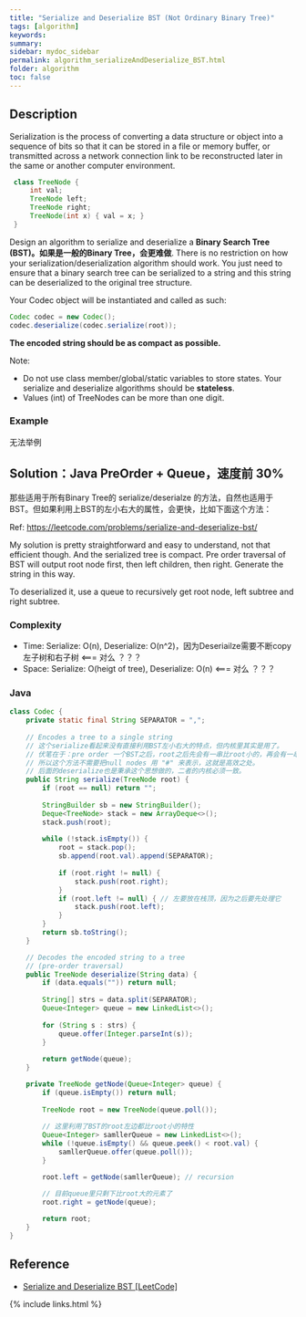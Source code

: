 ```yaml
---
title: "Serialize and Deserialize BST (Not Ordinary Binary Tree)"
tags: [algorithm]
keywords:
summary:
sidebar: mydoc_sidebar
permalink: algorithm_serializeAndDeserialize_BST.html
folder: algorithm
toc: false
---
```


## Description
Serialization is the process of converting a data structure or object into a sequence of bits so that it can be stored in a file or memory buffer, or transmitted across a network connection link to be reconstructed later in the same or another computer environment.
```java
 class TreeNode {
     int val;
     TreeNode left;
     TreeNode right;
     TreeNode(int x) { val = x; }
 }
```
Design an algorithm to serialize and deserialize a **Binary Search Tree (BST)。如果是一般的Binary Tree，会更难做**. There is no restriction on how your serialization/deserialization algorithm should work. You just need to ensure that a binary search tree can be serialized to a string and this string can be deserialized to the original tree structure.

Your Codec object will be instantiated and called as such:
```java
Codec codec = new Codec();
codec.deserialize(codec.serialize(root));
```
**The encoded string should be as compact as possible.**

Note:
* Do not use class member/global/static variables to store states. Your serialize and deserialize algorithms should be **stateless**.
* Values (int) of TreeNodes can be more than one digit.

### Example
无法举例

## Solution：Java PreOrder + Queue，速度前 30%
那些适用于所有Binary Tree的 serialize/deserialze 的方法，自然也适用于BST。但如果利用上BST的左小右大的属性，会更快，比如下面这个方法：

Ref: https://leetcode.com/problems/serialize-and-deserialize-bst/

My solution is pretty straightforward and easy to understand, not that efficient though. And the serialized tree is compact.
Pre order traversal of BST will output root node first, then left children, then right.
Generate the string in this way.

To deserialized it, use a queue to recursively get root node, left subtree and right subtree.

### Complexity
* Time: Serialize: O(n), Deserialize: O(n^2)，因为Deseriailze需要不断copy左子树和右子树 <=== 对么 ？？？
* Space: Serialize: O(heigt of tree), Deserialize: O(n) <=== 对么 ？？？

### Java
```java
class Codec {
    private static final String SEPARATOR = ",";
    
    // Encodes a tree to a single string
    // 这个serialize看起来没有直接利用BST左小右大的特点，但内核里其实是用了。
    // 伏笔在于：pre order 一个BST之后，root之后先会有一串比root小的，再会有一串比root大的，
    // 所以这个方法不需要把null nodes 用 "#" 来表示，这就是高效之处。
    // 后面的deserialize也是秉承这个思想做的，二者的内核必须一致。
    public String serialize(TreeNode root) {
        if (root == null) return "";
        
        StringBuilder sb = new StringBuilder();
        Deque<TreeNode> stack = new ArrayDeque<>();
        stack.push(root);
        
        while (!stack.isEmpty()) {
            root = stack.pop();
            sb.append(root.val).append(SEPARATOR);
            
            if (root.right != null) {
                stack.push(root.right);
            }
            if (root.left != null) { // 左要放在栈顶，因为之后要先处理它
                stack.push(root.left);
            }
        }
        return sb.toString();
    }

    // Decodes the encoded string to a tree
    // (pre-order traversal)
    public TreeNode deserialize(String data) {
        if (data.equals("")) return null;
        
        String[] strs = data.split(SEPARATOR);
        Queue<Integer> queue = new LinkedList<>();
        
        for (String s : strs) {
            queue.offer(Integer.parseInt(s));
        }
        
        return getNode(queue);
    }

    private TreeNode getNode(Queue<Integer> queue) {
        if (queue.isEmpty()) return null;
        
        TreeNode root = new TreeNode(queue.poll());
        
        // 这里利用了BST的root左边都比root小的特性
        Queue<Integer> samllerQueue = new LinkedList<>();
        while (!queue.isEmpty() && queue.peek() < root.val) {
            samllerQueue.offer(queue.poll());
        }

        root.left = getNode(samllerQueue); // recursion

        // 目前queue里只剩下比root大的元素了
        root.right = getNode(queue);
        
        return root;
    }
}
```

## Reference
* [Serialize and Deserialize BST [LeetCode]](https://leetcode.com/problems/serialize-and-deserialize-bst/description/)

{% include links.html %}
